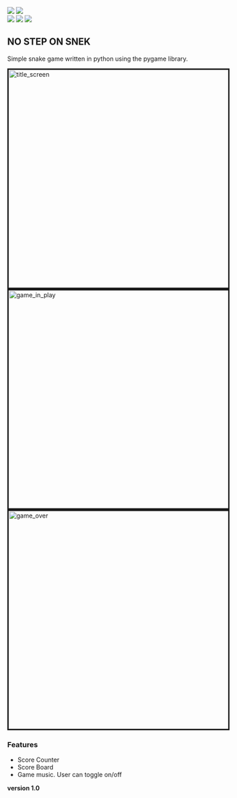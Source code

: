 <a href="blob/master/LICENCE"><img src="https://img.shields.io/badge/licence-MIT-blue.svg"></a>
<a href="https://www.python.org/download/releases/2.7/"><img src="https://img.shields.io/badge/language-python%203.7-green.svg"></a><br/>
<a href="http://pygame.org/"><img src="https://img.shields.io/badge/require-pygame-red.svg"></a>
<img src="https://img.shields.io/badge/platform-win%20%7C%20mac%20%7C%20linux-lightgrey.svg">
<img src="https://img.shields.io/badge/release-source%20code%20only-yellow.svg">

<h2>NO STEP ON SNEK</h2>

<p>
Simple snake game written in python using the pygame library.
</p>

<img src="https://image.ibb.co/kZL29J/title_screen.png" alt="title_screen" border="3" width="700" height="500">
<img src="https://image.ibb.co/gkzvUJ/game_in_play.png" alt="game_in_play" border="3" width="700" height="500">
<img src="https://image.ibb.co/fkZ7by/game_over.png" alt="game_over" border="3" width="700" height="500">

<h3>Features</h3>
<ul>
  <li>Score Counter</li>
  <li>Score Board</li>
  <li>Game music. User can toggle on/off</li>
</ul>

<b>version 1.0</b>
